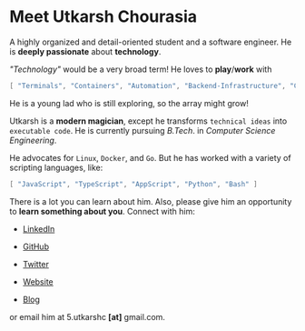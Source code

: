# Meet Utkarsh Chourasia

A highly organized and detail-oriented student and a software engineer. He is **deeply passionate** about **technology**.

*"Technology"* would be a very broad term! He loves to **play**/**work** with

```go
[ "Terminals", "Containers", "Automation", "Backend-Infrastructure", "Cloud", "Networking" ]
```

He is a young lad who is still exploring, so the array might grow!

Utkarsh is a **modern magician**, except he transforms `technical ideas` into `executable code`. He is currently pursuing *B.Tech*. in *Computer Science Engineering*.

He advocates for `Linux`, `Docker`, and `Go`. But he has worked with a variety of scripting languages, like:

```go
[ "JavaScript", "TypeScript", "AppScript", "Python", "Bash" ]
```

There is a lot you can learn about him. Also, please give him an opportunity to **learn something about you**. Connect with him:

- [LinkedIn](https://www.linkedin.com/in/jammutkarsh/)

- [GitHub](https://github.com/JammUtkarsh)

- [Twitter](https://twitter.com/JammUtkarsh)

- [Website](https://www.utkarshchourasia.in/)

- [Blog](https://blog.utkarshchourasia.in/)

or email him at 5.utkarshc **[at]** gmail.com.
